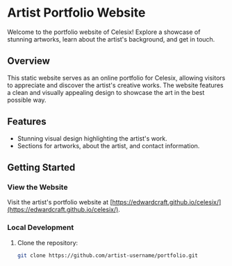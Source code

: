 # Artist Portfolio Website

Welcome to the portfolio website of Celesix! Explore a showcase of stunning artworks, learn about the artist's background, and get in touch.

## Overview

This static website serves as an online portfolio for Celesix, allowing visitors to appreciate and discover the artist's creative works. The website features a clean and visually appealing design to showcase the art in the best possible way.

## Features

- Stunning visual design highlighting the artist's work.
- Sections for artworks, about the artist, and contact information.

## Getting Started

### View the Website

Visit the artist's portfolio website at [https://edwardcraft.github.io/celesix/](https://edwardcraft.github.io/celesix/).

### Local Development

1. Clone the repository:

   ```bash
   git clone https://github.com/artist-username/portfolio.git
